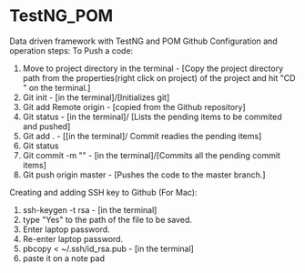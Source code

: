 # TestNG_POM
Data driven framework with TestNG and POM
Github Configuration and operation steps:
To Push a code:
1) Move to project directory in the terminal - [Copy the project directory path from the properties(right click on project) of the project and hit "CD <project directory path>" on the terminal.]
2) Git init - [in the terminal]/[Initializes git]
3) Git add Remote origin <url> - [copied from the Github repository]
4) Git status - [in the terminal]/ [Lists the pending items to be commited and pushed]
5) Git add . - [[in the terminal]/ Commit readies the pending items]
6) Git status 
7) Git commit -m "<commit comments>" - [in the terminal]/[Commits all the pending commit items]
8) Git push origin master - [Pushes the code to the master branch.]
  
Creating and adding SSH key to Github (For Mac):
1) ssh-keygen -t rsa - [in the terminal]
2) type "Yes" to the path of the file to be saved.
3) Enter laptop password.
4) Re-enter laptop password.
5) pbcopy < ~/.ssh/id_rsa.pub - [in the terminal]
6) paste it on a note pad

